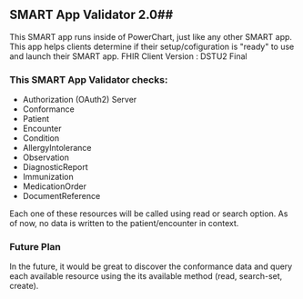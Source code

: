 ## SMART App Validator 2.0##

This SMART app runs inside of PowerChart, just like any other SMART app.  This app helps clients determine if their setup/cofiguration is "ready" to use and launch their SMART app.
FHIR Client Version : DSTU2 Final

### This SMART App Validator checks: ###

- Authorization (OAuth2) Server
- Conformance
- Patient
- Encounter
- Condition
- AllergyIntolerance
- Observation
- DiagnosticReport
- Immunization
- MedicationOrder
- DocumentReference

Each one of these resources will be called using read or search option.  As of now, no data is written to the patient/encounter in context.

### Future Plan ###

In the future, it would be great to discover the conformance data and query each available resource using the its available method (read, search-set, create).
